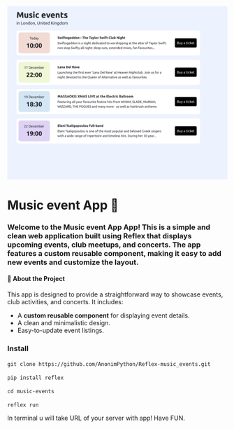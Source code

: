 ![1739045429275](image/README/1739045429275.png)


# Music event App 🎉

### Welcome to the **Music event App App**! This is a simple and clean web application built using **Reflex** that displays upcoming events, club meetups, and concerts. The app features a custom reusable component, making it easy to add new events and customize the layout.

#### 🎯 About the Project

This app is designed to provide a straightforward way to showcase events, club activities, and concerts. It includes:

- A **custom reusable component** for displaying event details.
- A clean and minimalistic design.
- Easy-to-update event listings.


### Install

`git clone https://github.com/AnonimPython/Reflex-music_events.git`

`pip install reflex`

`cd music-events`

`reflex run`

In terminal u will take URL of your server with app!
Have FUN.
